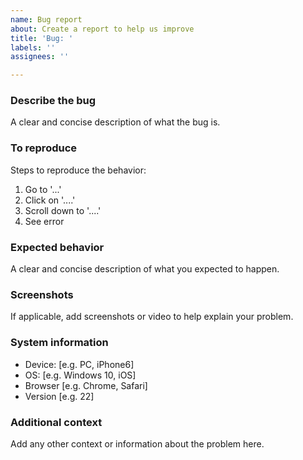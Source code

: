 ```yaml
---
name: Bug report
about: Create a report to help us improve
title: 'Bug: '
labels: ''
assignees: ''

---
```


### Describe the bug
A clear and concise description of what the bug is.

### To reproduce
Steps to reproduce the behavior:
1. Go to '...'
2. Click on '....'
3. Scroll down to '....'
4. See error

### Expected behavior
A clear and concise description of what you expected to happen.

### Screenshots
If applicable, add screenshots or video to help explain your problem.

### System information
- Device: [e.g. PC, iPhone6]
- OS: [e.g. Windows 10, iOS]
- Browser [e.g. Chrome, Safari]
- Version [e.g. 22]

### Additional context
Add any other context or information about the problem here.
